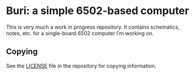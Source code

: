 # Buri: a simple 6502-based computer

This is very much a work in progress repository. It contains schematics, notes,
etc. for a single-board 6502 computer I'm working on.

## Copying

See the [LICENSE](LICENSE.txt) file in the repository for copying information.
